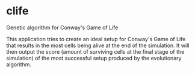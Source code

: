# clife
Genetic algorithm for Conway's Game of Life

This application tries to create an ideal setup for Conway's Game of Life that results in the most cells being alive at the end of the simulation. It will then output the score (amount of surviving cells at the final stage of the simulation) of the most successful setup produced by the evolutionary algorithm.
